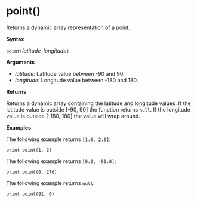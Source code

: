 # point()

Returns a dynamic array representation of a point.

**Syntax**

`point(`*latitude*`,`*longitude*`)`

**Arguments**

* *latitude*: Latitude value between -90 and 90.
* *longitude*: Longitude value between -180 and 180.

**Returns**

Returns a dynamic array containing the latitude and longitude values.
If the latitude value is outside [-90, 90] the function returns `null`.
If the longitude value is outside (-180, 180] the value will wrap around.

**Examples**

The following example returns `[1.0, 2.0]`:

```kusto
print point(1, 2)
```

The following example returns `[0.0, -90.0]`:

```kusto
print point(0, 270)
```

The following example returns `null`:

```kusto
print point(91, 0)
```


